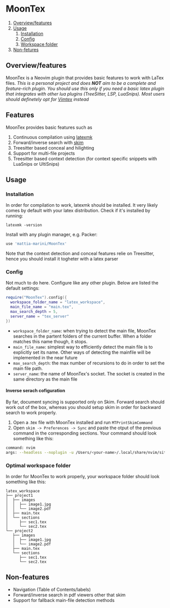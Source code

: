 # MoonTex
1. [Overview/features](#overview)
2. [Usage](#usage)
    1. [Installation](#installation)
    2. [Config](#config)
    3. [Workspace folder](#workspace)
3. [Non-fetures](#non-features)

<a name="overview"></a>
## Overview/features 
MoonTex is a Neovim plugin that provides basic features to work with LaTex files. *This is a personal project and does **NOT** aim to be a complete and feature-rich plugin. You should use this only if you need a basic latex plugin that integrates with other lua plugins (TreeSitter, LSP, LuaSnips). Most users should definetely opt for [Vimtex](https://github.com/lervag/vimtex) instead*

## Features
MoonTex provides basic features such as
1. Continuous compilation using [latexmk](https://ctan.org/pkg/latexmk/?lang=en)
2. Forward/inverse search with [skim](https://skim-app.sourceforge.io)
3. Treesitter based conceal and hilighting
4. Support for multi-file projects
5. Treesitter based context detection (for context specific snippets with LuaSnips or UltiSnips)

<a name="usage"></a>
## Usage 
<a name="installation"></a>
### Installation 
In order for compilation to work, latexmk should be installed. It very likely comes by default with your latex distribution. Check if it's installed by running:
```
latexmk -version
```
Install with any plugin manager, e.g. Packer:
```lua 
use 'mattia-marini/MoonTex'
```
Note that the context detection and conceal features relie on Treesitter, hence you should install it togheter with a latex parser

<a name="config"></a>
### Config 
Not much to do here. Configure like any other plugin. Below are listed the default settings:
```lua 
require("MoonTex").config({
  workspace_folder_name = "latex_workspace",
  main_file_name = "main.tex",
  max_search_depth = 5,
  server_name = "tex_server"
})
```

* ```workspace_folder_name```: when trying to detect the main file, MoonTex searches in the partent folders of the current buffer. When a folder matches this name though, it stops.
* ```main_file_name```: simplest way to efficiently detect the main file is to explicitly set its name. Other ways of detecting the mainfile will be implemented in the near future
* ```max_search_depth```: the max number of recursions to do in order to set the main file path.
* ```server_name```: the name of MoonTex's socket. The socket is created in the same directory as the main file

#### Inverse serach cofiguration
By far, document syncing is supported only on Skim. Forward search should work out of the box, whereas you should setup skim in order for backward search to work properly.
1. Open a .tex file with MoonTex installed and run ```MTPrintSkimCommand```
2. Open ```skim -> Preferences -> Sync``` and paste the otput of the previous command in the corresponding sections. Your command should look something like this:
```bash
command: nvim
args: --headless --noplugin -u /Users/<your-name>/.local/share/nvim/site/pack/packer/start/MoonTex/lua/MoonTex/search.lua -c "InverseSearch \"%file\" %line"
```

<a name="workspace"></a>
### Optimal workspace folder
In order for MoonTex to work properly, your workspace folder should look something like this:
```
latex_workspace
├── project1
│  ├── images
│  │  ├── image1.jpg
│  │  └── image2.pdf
│  ├── main.tex
│  └── sections
│     ├── sec1.tex
│     └── sec2.tex
└── project2
   ├── images
   │  ├── image1.jpg
   │  └── image2.pdf
   ├── main.tex
   └── sections
      ├── sec1.tex
      └── sec2.tex
```


<a name="non-features"></a>
## Non-features
* Navigation (Table of Contents/labels)
* Forward/inverse search in pdf viewers other that skim
* Support for fallback main-file detection methods
